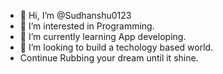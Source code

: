 - 👋 Hi, I’m @Sudhanshu0123
- 👀 I’m interested in Programming.
- 🌱 I’m currently learning App developing.
- 💞️ I’m looking to build a techology based world.
-    Continue Rubbing your dream until it shine. 

<!---
Sudhanshu0123/Sudhanshu0123 is a ✨ special ✨ repository because its `README.md` (this file) appears on your GitHub profile.
You can click the Preview link to take a look at your changes.
--->
